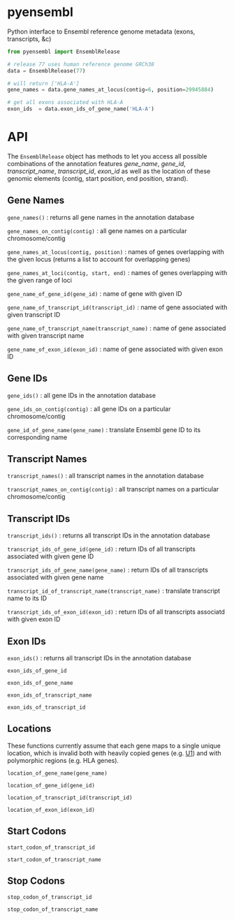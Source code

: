 pyensembl
=======

Python interface to Ensembl reference genome metadata (exons, transcripts, &c)

```python
from pyensembl import EnsemblRelease

# release 77 uses human reference genome GRCh38
data = EnsemblRelease(77)

# will return ['HLA-A']
gene_names = data.gene_names_at_locus(contig=6, position=29945884)

# get all exons associated with HLA-A
exon_ids  = data.exon_ids_of_gene_name('HLA-A')
```

# API

The `EnsemblRelease` object has methods to let you access all possible
combinations of the annotation features *gene\_name*, *gene\_id*,
*transcript\_name*, *transcript\_id*, *exon\_id* as well as the location of
these genomic elements (contig, start position, end position, strand).

## Gene Names

`gene_names()`
: returns all gene names in the annotation database

`gene_names_on_contig(contig)`
: all gene names on a particular chromosome/contig

`gene_names_at_locus(contig, position)`
: names of genes overlapping with the given locus
(returns a list to account for overlapping genes)

`gene_names_at_loci(contig, start, end)`
: names of genes overlapping with the given range of loci

`gene_name_of_gene_id(gene_id)`
: name of gene with given ID

`gene_name_of_transcript_id(transcript_id)`
: name of gene associated with given transcript ID

`gene_name_of_transcript_name(transcript_name)`
: name of gene associated with given transcript name

`gene_name_of_exon_id(exon_id)`
: name of gene associated with given exon ID


## Gene IDs

`gene_ids()`
: all gene IDs in the annotation database

`gene_ids_on_contig(contig)`
: all gene IDs on a particular chromosome/contig

`gene_id_of_gene_name(gene_name)`
: translate Ensembl gene ID to its corresponding name


## Transcript Names

`transcript_names()`
: all transcript names in the annotation database

`transcript_names_on_contig(contig)`
: all transcript names on a particular chromosome/contig


## Transcript IDs

`transcript_ids()`
: returns all transcript IDs in the annotation database

`transcript_ids_of_gene_id(gene_id)`
: return IDs of all transcripts associated with given gene ID

`transcript_ids_of_gene_name(gene_name)`
: return IDs of all transcripts associated with given gene name

`transcript_id_of_transcript_name(transcript_name)`
: translate transcript name to its ID

`transcript_ids_of_exon_id(exon_id)`
: return IDs of all transcripts associatd with given exon ID


## Exon IDs

`exon_ids()`
: returns all transcript IDs in the annotation database

`exon_ids_of_gene_id`

`exon_ids_of_gene_name`

`exon_ids_of_transcript_name`

`exon_ids_of_transcript_id`


## Locations

These functions currently assume that each gene maps to a single unique
location, which is invalid both with heavily copied genes
(e.g. [U1](http://en.wikipedia.org/wiki/U1_spliceosomal_RNA)) and with
polymorphic regions (e.g. HLA genes).

`location_of_gene_name(gene_name)`

`location_of_gene_id(gene_id)`

`location_of_transcript_id(transcript_id)`

`location_of_exon_id(exon_id)`


## Start Codons

`start_codon_of_transcript_id`

`start_codon_of_transcript_name`


## Stop Codons

`stop_codon_of_transcript_id`

`stop_codon_of_transcript_name`
